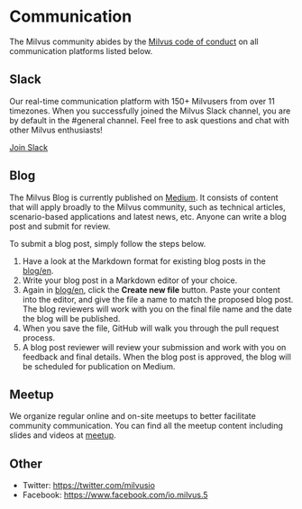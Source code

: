 # Communication

The Milvus community abides by the [Milvus code of conduct](CODE_OF_CONDUCT.md) on all communication platforms listed below.

## Slack

Our real-time communication platform with 150+ Milvusers from over 11 timezones. When you successfully joined the Milvus Slack channel, you are by default in the #general channel. Feel free to ask questions and chat with other Milvus enthusiasts! 

[Join Slack](https://join.slack.com/t/milvusio/shared_invite/enQtNzY1OTQ0NDI3NjMzLWNmYmM1NmNjOTQ5MGI5NDhhYmRhMGU5M2NhNzhhMDMzY2MzNDdlYjM5ODQ5MmE3ODFlYzU3YjJkNmVlNDQ2ZTk)

## Blog

The Milvus Blog is currently published on [Medium](https://medium.com/@milvusio). It consists of content that will apply broadly to the Milvus community, such as technical articles, scenario-based applications and latest news, etc. Anyone can write a blog post and submit for review. 

To submit a blog post, simply follow the steps below.

1. Have a look at the Markdown format for existing blog posts in the [blog/en](https://github.com/milvus-io/community/tree/master/blog/en).
2. Write your blog post in a Markdown editor of your choice.
3. Again in [blog/en](https://github.com/milvus-io/community/tree/master/blog/en), click the **Create new file** button. Paste your content into the editor, and give the file a name to match the proposed blog post. The blog reviewers will work with you on the final file name and the date the blog will be published.
4. When you save the file, GitHub will walk you through the pull request process.
5. A blog post reviewer will review your submission and work with you on feedback and final details. When the blog post is approved, the blog will be scheduled for publication on Medium.

## Meetup

We organize regular online and on-site meetups to better facilitate community communication. You can find all the meetup content including slides and videos at [meetup](https://github.com/milvus-io/community/tree/master/meetup).

## Other

- Twitter: https://twitter.com/milvusio
- Facebook: https://www.facebook.com/io.milvus.5

